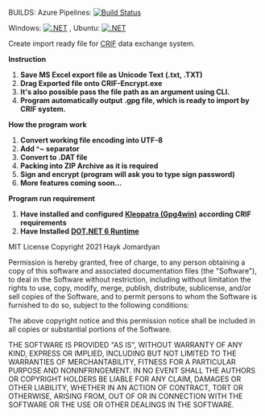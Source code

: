 BUILDS: 
Azure Pipelines: [![Build Status](https://jomardyan.visualstudio.com/jomardyan/_apis/build/status/jomardyan.CRIF-Encrypt?branchName=master)](https://jomardyan.visualstudio.com/jomardyan/_build/latest?definitionId=6&branchName=master) 

Windows: [![.NET](https://github.com/jomardyan/CRIF-Encrypt/actions/workflows/dotnetWindows.yml/badge.svg)](https://github.com/jomardyan/CRIF-Encrypt/actions/workflows/dotnetWindows.yml) , Ubuntu: [![.NET](https://github.com/jomardyan/CRIF-Encrypt/actions/workflows/dotnetUbuntu.yml/badge.svg)](https://github.com/jomardyan/CRIF-Encrypt/actions/workflows/dotnetUbuntu.yml)
 
Create import ready file for [CRIF](https://www.crif.pl/) data exchange system. 

**Instruction**

1. **Save MS Excel export file as Unicode Text (.txt, .TXT)**
2. **Drag Exported file onto CRIF-Encrypt.exe**
  1. **It&#39;s also possible pass the file path as an argument using CLI.**
3. **Program automatically output .gpg file, which is ready to import by CRIF system.**

**How the program work**

1. **Convert working file encoding into UTF-8**
2. **Add ^~ separator**
3. **Convert to .DAT file**
4. **Packing into ZIP Archive as it is required**
5. **Sign and encrypt (program will ask you to type sign password)**
6. **More features coming soon...**

**Program run requirement**

1. **Have installed and configured** [**Kleopatra (Gpg4win)**](https://www.gpg4win.org/download.html) **according CRIF requirements**
2. **Have Installed** [**DOT.NET 6 Runtime**](https://dotnet.microsoft.com/download/dotnet/6.0/runtime)


MIT License
Copyright 2021 Hayk Jomardyan

Permission is hereby granted, free of charge, to any person obtaining a copy of this software and associated documentation files (the "Software"), to deal in the Software without restriction, including without limitation the rights to use, copy, modify, merge, publish, distribute, sublicense, and/or sell copies of the Software, and to permit persons to whom the Software is furnished to do so, subject to the following conditions:

The above copyright notice and this permission notice shall be included in all copies or substantial portions of the Software.

THE SOFTWARE IS PROVIDED "AS IS", WITHOUT WARRANTY OF ANY KIND, EXPRESS OR IMPLIED, INCLUDING BUT NOT LIMITED TO THE WARRANTIES OF MERCHANTABILITY, FITNESS FOR A PARTICULAR PURPOSE AND NONINFRINGEMENT. IN NO EVENT SHALL THE AUTHORS OR COPYRIGHT HOLDERS BE LIABLE FOR ANY CLAIM, DAMAGES OR OTHER LIABILITY, WHETHER IN AN ACTION OF CONTRACT, TORT OR OTHERWISE, ARISING FROM, OUT OF OR IN CONNECTION WITH THE SOFTWARE OR THE USE OR OTHER DEALINGS IN THE SOFTWARE.